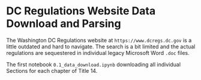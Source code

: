 # DC Regulations Website Data Download and Parsing

The Washington DC Regulations website at `https://www.dcregs.dc.gov` is a little outdated and hard to
navigate. The search is a bit limited and the actual regulations are sequestered in individual legacy Microsoft Word `.doc` files.

The first notebook `0.1_data_download.ipynb` downloading all individual Sections for each chapter of Title 14.
